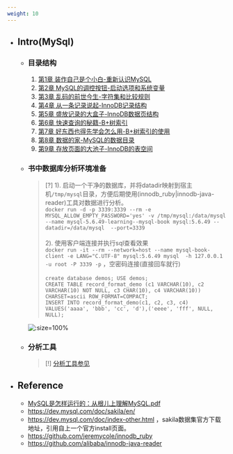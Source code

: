 ```yaml
---
weight: 10
---
```


* ## Intro(MySql)

    + ### 目录结构

        1. [第1章 装作自己是个小白-重新认识MySQL](./01_recognize.md)
        2. [第2章 MySQL的调控按钮-启动选项和系统变量](./02_cmd-and-system-variables.md)
        3. [第3章 乱码的前世今生-字符集和比较规则](./03_character_and_collation.md)
        4. [第4章 从一条记录说起-InnoDB记录结构](./04_innodb-record-struct.md)
        5. [第5章 盛放记录的大盒子-InnoDB数据页结构](./05_innodb-page-struct.md)
        6. [第6章 快速查询的秘籍-B+树索引](./06_B+tree_index.md)
        7. [第7章 好东西也得先学会怎么用-B+树索引的使用](./07_B+tree_index_use.md)
        8. [第8章 数据的家-MySQL的数据目录](./08_data_home_with_datadir.md)
        9. [第9章 存放页面的大池子-InnoDB的表空间](./09_innodb_table-space.md)

    + ### 书中数据库分析环境准备

        <!-- panels:start -->
        <!-- div:left-panel-55 -->
        > [?] 1). 启动一个干净的数据库，并将datadir映射到宿主机`/tmp/mysql`目录，方便后期使用(innodb_ruby|innodb-java-reader)工具对数据进行分析。
        <br>`docker run -d -p 3339:3339 --rm -e MYSQL_ALLOW_EMPTY_PASSWORD='yes' -v /tmp/mysql:/data/mysql --name mysql-5.6.49-learning--mysql-book mysql:5.6.49 --datadir=/data/mysql  --port=3339`
        <br><br>2). 使用客户端连接并执行sql查看效果
        <br>`docker run -it --rm --network=host --name mysql-book-client -e LANG="C.UTF-8" mysql:5.6.49 mysql  -h 127.0.0.1 -u root -P 3339 -p` ，空密码连接(直接回车就行)
        <br><br>`create database demos; USE demos;`
        <br>`CREATE TABLE record_format_demo (c1 VARCHAR(10), c2 VARCHAR(10) NOT NULL, c3 CHAR(10), c4 VARCHAR(10)) CHARSET=ascii ROW_FORMAT=COMPACT;`
        <br>`INSERT INTO record_format_demo(c1, c2, c3, c4) VALUES('aaaa', 'bbb', 'cc', 'd'),('eeee', 'fff', NULL, NULL);`
        <!-- div:right-panel-45 -->
        ![](/.images/doc/framework/mysql/book/readme-book-01.png ':size=100%')
        <!-- panels:end -->

    + ### 分析工具

        > [!] [分析工具参见](../analyze_tools.md)

* ## Reference
    + [MySQL是怎样运行的：从根儿上理解MySQL.pdf]()
    + https://dev.mysql.com/doc/sakila/en/
    + https://dev.mysql.com/doc/index-other.html ，sakila数据集官方下载地址，引用自上一个官方install页面。
    + https://github.com/jeremycole/innodb_ruby
    + https://github.com/alibaba/innodb-java-reader